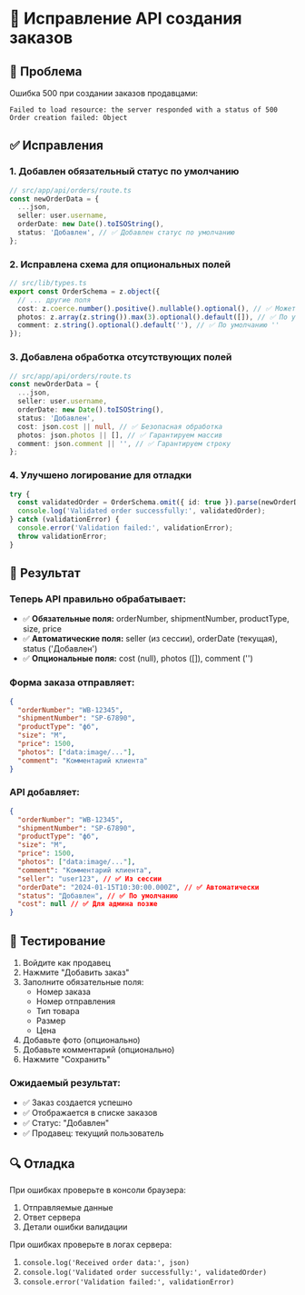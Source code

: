 # 🔧 Исправление API создания заказов

## 🚨 Проблема
Ошибка 500 при создании заказов продавцами:
```
Failed to load resource: the server responded with a status of 500
Order creation failed: Object
```

## ✅ Исправления

### 1. **Добавлен обязательный статус по умолчанию**
```typescript
// src/app/api/orders/route.ts
const newOrderData = {
  ...json,
  seller: user.username,
  orderDate: new Date().toISOString(),
  status: 'Добавлен', // ✅ Добавлен статус по умолчанию
};
```

### 2. **Исправлена схема для опциональных полей**
```typescript
// src/lib/types.ts
export const OrderSchema = z.object({
  // ... другие поля
  cost: z.coerce.number().positive().nullable().optional(), // ✅ Может быть null
  photos: z.array(z.string()).max(3).optional().default([]), // ✅ По умолчанию []
  comment: z.string().optional().default(''), // ✅ По умолчанию ''
});
```

### 3. **Добавлена обработка отсутствующих полей**
```typescript
// src/app/api/orders/route.ts
const newOrderData = {
  ...json,
  seller: user.username,
  orderDate: new Date().toISOString(),
  status: 'Добавлен',
  cost: json.cost || null, // ✅ Безопасная обработка
  photos: json.photos || [], // ✅ Гарантируем массив
  comment: json.comment || '', // ✅ Гарантируем строку
};
```

### 4. **Улучшено логирование для отладки**
```typescript
try {
  const validatedOrder = OrderSchema.omit({ id: true }).parse(newOrderData);
  console.log('Validated order successfully:', validatedOrder);
} catch (validationError) {
  console.error('Validation failed:', validationError);
  throw validationError;
}
```

## 🎯 Результат

### Теперь API правильно обрабатывает:
- ✅ **Обязательные поля:** orderNumber, shipmentNumber, productType, size, price
- ✅ **Автоматические поля:** seller (из сессии), orderDate (текущая), status ('Добавлен')
- ✅ **Опциональные поля:** cost (null), photos ([]), comment ('')

### Форма заказа отправляет:
```json
{
  "orderNumber": "WB-12345",
  "shipmentNumber": "SP-67890", 
  "productType": "фб",
  "size": "M",
  "price": 1500,
  "photos": ["data:image/..."],
  "comment": "Комментарий клиента"
}
```

### API добавляет:
```json
{
  "orderNumber": "WB-12345",
  "shipmentNumber": "SP-67890",
  "productType": "фб", 
  "size": "M",
  "price": 1500,
  "photos": ["data:image/..."],
  "comment": "Комментарий клиента",
  "seller": "user123", // ✅ Из сессии
  "orderDate": "2024-01-15T10:30:00.000Z", // ✅ Автоматически
  "status": "Добавлен", // ✅ По умолчанию
  "cost": null // ✅ Для админа позже
}
```

## 🧪 Тестирование

1. Войдите как продавец
2. Нажмите "Добавить заказ"
3. Заполните обязательные поля:
   - Номер заказа
   - Номер отправления
   - Тип товара
   - Размер
   - Цена
4. Добавьте фото (опционально)
5. Добавьте комментарий (опционально)
6. Нажмите "Сохранить"

### Ожидаемый результат:
- ✅ Заказ создается успешно
- ✅ Отображается в списке заказов
- ✅ Статус: "Добавлен"
- ✅ Продавец: текущий пользователь

## 🔍 Отладка

При ошибках проверьте в консоли браузера:
1. Отправляемые данные
2. Ответ сервера
3. Детали ошибки валидации

При ошибках проверьте в логах сервера:
1. `console.log('Received order data:', json)`
2. `console.log('Validated order successfully:', validatedOrder)`
3. `console.error('Validation failed:', validationError)` 